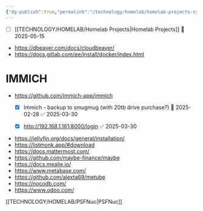```yaml
---
{"dg-publish":true,"permalink":"/technology/homelab/homelab-projects-sync-conflict-20250323-184634-uanhon-5/","tags":["homelab","Projects"],"noteIcon":"","created":"2024-12-24 9:38:44 am","updated":"2024-12-24 9:38:53 am"}
---
```


- [ ] [[TECHNOLOGY/HOMELAB/Homelab Projects\|Homelab Projects]] 🛫 2025-05-15

- https://dbeaver.com/docs/cloudbeaver/
- https://docs.gitlab.com/ee/install/docker/index.html

# IMMICH
- https://github.com/immich-app/immich
	- [x] Immich - backup to smugmug (with 20tb drive purchase?) 🛫 2025-02-28 ✅ 2025-03-30
	- [x] http://192.168.1.161:8000/login ✅ 2025-03-30

	
- https://jellyfin.org/docs/general/installation/
- https://listmonk.app/#download
- https://docs.mattermost.com/
- https://github.com/maybe-finance/maybe
- https://docs.mealie.io/
- https://www.metabase.com/
- https://github.com/alexta69/metube
- https://nocodb.com/
- https://www.odoo.com/

[[TECHNOLOGY/HOMELAB/PSFNuc\|PSFNuc]]